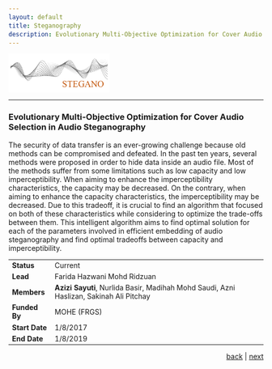 ```yaml
---
layout: default
title: Steganography
description: Evolutionary Multi-Objective Optimization for Cover Audio Selection in Audio Steganography.
---
```


<img src="images/stegano.png" style="vertical-align:top" width="200"> 

* * *
<!--STEGANO-->

### Evolutionary Multi-Objective Optimization for Cover Audio Selection in Audio Steganography

The security of data transfer is an ever-growing challenge because old methods can be compromised and defeated. In the past ten years, several methods were proposed in order to hide data inside an audio file. Most of the methods suffer from some limitations such as low capacity and low imperceptibility. When aiming to enhance the imperceptibility characteristics, the capacity may be decreased. On the contrary, when aiming to enhance the capacity characteristics, the imperceptibility may be decreased. Due to this tradeoff, it is crucial to find an algorithm that focused on both of these characteristics while considering to optimize the trade-offs between them. This intelligent algorithm aims to find optimal solution for each of the parameters involved in efficient embedding of audio steganography and find optimal tradeoffs between capacity and imperceptibility. 

| | |
| ---- | --- |
| **Status** | Current |
| **Lead** | Farida Hazwani Mohd Ridzuan |
| **Members** | **Azizi Sayuti**, Nurlida Basir, Madihah Mohd Saudi, Azni Haslizan, Sakinah Ali Pitchay |
| **Funded By** | MOHE (FRGS) |
| **Start Date** | 1/8/2017 |
| **End Date** | 1/8/2019 |

<p style="text-align: right;">
<a href="explorout">back</a> | <a href="akusticript">next</a> 
</p>
